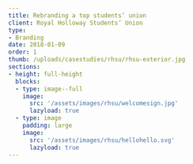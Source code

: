 ```yaml
---
title: Rebranding a top students’ union
client: Royal Holloway Students’ Union
type:
- Branding
date: 2018-01-09
order: 1
thumb: /uploads/casestudies/rhsu/rhsu-exterior.jpg
sections:
- height: full-height
  blocks:
  - type: image--full
    image:
      src: '/assets/images/rhsu/welcomesign.jpg'
      lazyload: true
  - type: image
    padding: large
    image:
      src: '/assets/images/rhsu/hellohello.svg'
      lazyload: true
---
```

